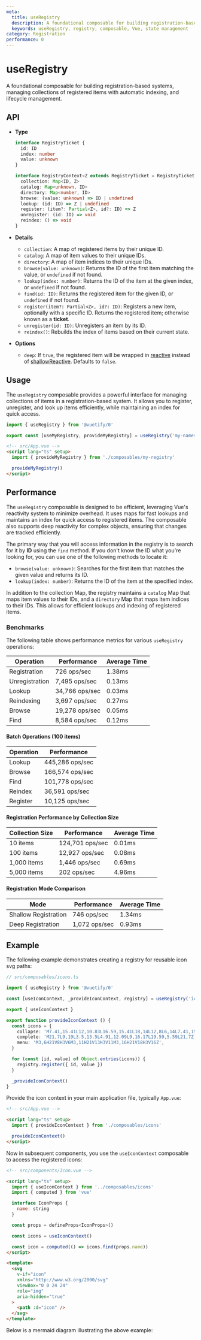 ```yaml
---
meta:
  title: useRegistry
  description: A foundational composable for building registration-based systems, managing collections of registered items with automatic indexing, and lifecycle management.
  keywords: useRegistry, registry, composable, Vue, state management
category: Registration
performance: 0
---
```


<script setup>
  import Mermaid from '@/components/Mermaid.vue'
</script>

# useRegistry

A foundational composable for building registration-based systems, managing collections of registered items with automatic indexing, and lifecycle management.

## API

- **Type**

  ```ts
  interface RegistryTicket {
    id: ID
    index: number
    value: unknown
  }

  interface RegistryContext<Z extends RegistryTicket = RegistryTicket> {
    collection: Map<ID, Z>
    catalog: Map<unknown, ID>
    directory: Map<number, ID>
    browse: (value: unknown) => ID | undefined
    lookup: (id: ID) => Z | undefined
    register: (item?: Partial<Z>, id?: ID) => Z
    unregister: (id: ID) => void
    reindex: () => void
  }
  ```
- **Details**

  - `collection`: A map of registered items by their unique ID.
  - `catalog`: A map of item values to their unique IDs.
  - `directory`: A map of item indices to their unique IDs.
  - `browse(value: unknown)`: Returns the ID of the first item matching the value, or `undefined` if not found.
  - `lookup(index: number)`: Returns the ID of the item at the given index, or `undefined` if not found.
  - `find(id: ID)`: Returns the registered item for the given ID, or `undefined` if not found.
  - `register(item?: Partial<Z>, id?: ID)`: Registers a new item, optionally with a specific ID. Returns the registered item; otherwise known as a **ticket**.
  - `unregister(id: ID)`: Unregisters an item by its ID.
  - `reindex()`: Rebuilds the index of items based on their current state.

- **Options**

  - `deep`: If `true`, the registered item will be wrapped in [reactive](https://vuejs.org/api/reactivity-core.html#reactive) instead of [shallowReactive](https://vuejs.org/api/reactivity-advanced.html#shallowreactive). Defaults to `false`.

## Usage

The `useRegistry` composable provides a powerful interface for managing collections of items in a registration-based system. It allows you to register, unregister, and look up items efficiently, while maintaining an index for quick access.

```ts
import { useRegistry } from '@vuetify/0'

export const [useMyRegistry, provideMyRegistry] = useRegistry('my-namespace')
```

```html
<!-- src/App.vue -->
<script lang="ts" setup>
  import { provideMyRegistry } from './composables/my-registry'

  provideMyRegistry()
</script>
```

## Performance

The `useRegistry` composable is designed to be efficient, leveraging Vue's reactivity system to minimize overhead. It uses maps for fast lookups and maintains an index for quick access to registered items. The composable also supports deep reactivity for complex objects, ensuring that changes are tracked efficiently.

The primary way that you will access information in the registry is to search for it by **ID** using the `find` method. If you don't know the ID what you're looking for, you can use one of the following methods to locate it:

- `browse(value: unknown)`: Searches for the first item that matches the given value and returns its ID.
- `lookup(index: number)`: Returns the ID of the item at the specified index.

In addition to the collection Map, the registry maintains a `catalog` Map that maps item values to their IDs, and a `directory` Map that maps item indices to their IDs. This allows for efficient lookups and indexing of registered items.

### Benchmarks

The following table shows performance metrics for various `useRegistry` operations:

| Operation | Performance | Average Time |
|-----------|-------------|--------------|
| Registration | 726 ops/sec | 1.38ms |
| Unregistration | 7,495 ops/sec | 0.13ms |
| Lookup | 34,766 ops/sec | 0.03ms |
| Reindexing | 3,697 ops/sec | 0.27ms |
| Browse | 19,278 ops/sec | 0.05ms |
| Find | 8,584 ops/sec | 0.12ms |

#### Batch Operations (100 items)

| Operation | Performance |
|-----------|-------------|
| Lookup | 445,286 ops/sec |
| Browse | 166,574 ops/sec |
| Find | 101,778 ops/sec |
| Reindex | 36,591 ops/sec |
| Register | 10,125 ops/sec |

#### Registration Performance by Collection Size

| Collection Size | Performance | Average Time |
|-----------------|-------------|--------------|
| 10 items | 124,701 ops/sec | 0.01ms |
| 100 items | 12,927 ops/sec | 0.08ms |
| 1,000 items | 1,446 ops/sec | 0.69ms |
| 5,000 items | 202 ops/sec | 4.96ms |

#### Registration Mode Comparison

| Mode | Performance | Average Time |
|------|-------------|--------------|
| Shallow Registration | 746 ops/sec | 1.34ms |
| Deep Registration | 1,072 ops/sec | 0.93ms |

## Example

The following example demonstrates creating a registry for reusable icon svg paths:

```ts
// src/composables/icons.ts

import { useRegistry } from '@vuetify/0'

const [useIconContext, _provideIconContext, registry] = useRegistry('icons')

export { useIconContext }

export function provideIconContext () {
  const icons = {
    collapse: 'M7.41,15.41L12,10.83L16.59,15.41L18,14L12,8L6,14L7.41,15.41Z',
    complete: 'M21,7L9,19L3.5,13.5L4.91,12.09L9,16.17L19.59,5.59L21,7Z',
    menu: 'M3,6H21V8H3V6M3,11H21V13H3V11M3,16H21V18H3V16Z',
  }

  for (const [id, value] of Object.entries(icons)) {
    registry.register({ id, value })
  }

  _provideIconContext()
}
```

Provide the icon context in your main application file, typically `App.vue`:


```html
<!-- src/App.vue -->

<script lang="ts" setup>
  import { provideIconContext } from './composables/icons'

  provideIconContext()
</script>
```

Now in subsequent components, you use the `useIconContext` composable to access the registered icons:

```html
<!-- src/components/Icon.vue -->

<script lang="ts" setup>
  import { useIconContext } from '../composables/icons'
  import { computed } from 'vue'

  interface IconProps {
    name: string
  }

  const props = defineProps<IconProps>()

  const icons = useIconContext()

  const icon = computed(() => icons.find(props.name))
</script>

<template>
  <svg
    v-if="icon"
    xmlns="http://www.w3.org/2000/svg"
    viewBox="0 0 24 24"
    role="img"
    aria-hidden="true"
  >
    <path :d="icon" />
  </svg>
</template>
```

Below is a mermaid diagram illustrating the above example:

<Mermaid code="
graph TD
    A[icons.ts] --> B(App.vue)
    B(App.vue) --> |provideIconContext| C{v0 Global Context}
    C --> |useIconContext| D(Icon.vue)
    C --> |useIconContext| E(AnotherComponent.vue)
" />
